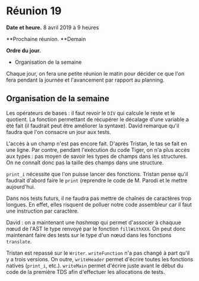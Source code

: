 # Réunion 19

**Date et heure.** 8 avril 2019 à 9 heures

**Prochaine réunion. **Demain

**Ordre du jour.**

- Organisation de la semaine

Chaque jour, on fera une petite réunion le matin pour décider ce que l'on fera pendant la journée et l'avancement par rapport au planning.

## Organisation de la semaine

Les opérateurs de bases : il faut revoir le `DIV` qui calcule le reste et le quotient. La fonction permettant de récupérer le décalage d'une variable a été fait (il faudrait peut être améliorer la syntaxe). David remarque qu'il faudra que l'on consacre un jour aux tests.

L'accès à un champ n'est pas encore fait. D'après Tristan, le tas se fait en une ligne. Par contre, pendant l'exécution du code Tiger, on n'a plus accès aux types : pas moyen de savoir les types de champs dans les structures. On ne connaît donc pas la taille des champs dans une structure.

`print_i` nécessite que l'on puisse lancer des fonctions. Tristan pense qu'il faudrait d'abord faire le `print` (reprendre le code de M. Parodi et le mettre aujourd'hui.

Dans nos tests futurs, il ne faudra pas mettre de chaînes de caractères trop longues. En effet, elles risquent de polluer notre code assembleur car il faut une instruction par caractère.

David : on a maintenant une *hashmap* qui permet d'associer à chaquue nœud de l'AST le type renvoyé par le fonction `fillWithXXX`. On peut donc maintenant faire des tests sur le type d'un nœud dans les fonctions `translate`.

Tristan est repassé sur le `Writer`. `writeFunction` n'a pas changé à part qu'il y a trois versions. On outre, `writeHeader` permet d'écrire toutes les fonctions natives (`print_i`, etc.). `writeMain` permet d'écrire juste avant le début du code de la première TDS afin d'effectuer les allocations de tests.
